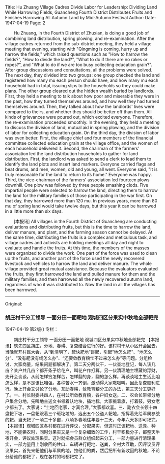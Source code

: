 Title: Hu Zhuang Village Cadres Divide Labor for Leadership: Dividing Land While Harrowing Fields, Guancheng Fourth District Distributes Fruits and Finishes Harrowing All Autumn Land by Mid-Autumn Festival
Author:
Date: 1947-04-19
Page: 2

　　Hu Zhuang, in the Fourth District of Zhuxian, is doing a good job of combining land distribution, spring plowing, and re-examination. After the village cadres returned from the sub-district meeting, they held a village meeting that evening, starting with "Qingming is coming, hurry up and harrow the fields," which raised questions such as "How to harrow the fields?", "How to divide the land?", "What to do if there are no rakes or ropes?", and "What to do if we are too busy collecting education grain?". After group discussions and consultations, all the problems were solved. The next day, they divided into two groups: one group checked the land and registered how many mu each person should have, and how many mu each household had in total, issuing slips to the households so they could make plans. The other group cleared out the hidden wealth buried by landlords. First, they held a meeting to talk about how poor and miserable they were in the past, how they turned themselves around, and how well they had turned themselves around. Then, they talked about how the landlords' lives were compared to theirs, and whether they should be better off than them. All kinds of grievances were poured out, which excited everyone. Therefore, the re-examination proceeded smoothly. In the evening, they held a meeting to discuss the division of land, mutual aid in spring plowing, and the division of labor for collecting education grain. On the third day, the division of labor was even better. First, the village chief and four members of the financial committee collected education grain at the village office, and the women of each household delivered it. Second, the chairman of the farmers' association led the land distribution households to gather for land distribution. First, the landlord was asked to send a clerk to lead them to identify the land plots and insert land markers. Everyone carried flags and beat drums, and men, women, old and young, all went. Everyone said, "It is truly reasonable for the land to return to its home." Everyone was happy. Third, the vice-chairman of the farmers' association led fourteen plows downhill. One plow was followed by three people smashing clods. Five impartial people were selected to harrow the land, directing them to harrow the land for the military families of those participating in the war first. On that day, they harrowed more than 120 mu. In previous years, more than 80 mu of spring land would take twelve days, but this year it can be harrowed in a little more than six days.

　　[本报讯] All villages in the Fourth District of Guancheng are conducting evaluations and distributing fruits, but this is the time to harrow the land, deliver manure, and plant, and the farming season cannot be delayed. At the same time, distributing the fruits is a complex and meticulous task, and village cadres and activists are holding meetings all day and night to evaluate and handle the fruits. At this time, the members of the masses were organized to divide the work. One part of the force was used to clean up the fruits, and another part of the force used the newly recovered livestock and vehicles to harrow the land and deliver manure. The whole village provided great mutual assistance. Because the evaluators evaluated the fruits, they first harrowed the land and pulled manure for them and the military families, and then harrowed all the newly recovered autumn land, regardless of who it was distributed to. Now the land in all the villages has been harrowed.



<hr /> 

Original: 


### 胡庄村干分工领导  一面分田一面耙地  观城四区分果实中秋地全部耙完

1947-04-19
第2版()
专栏：

　　胡庄村干分工领导
    一面分田一面耙地
    观城四区分果实中秋地全部耙完
    【本报讯】筑先四区胡庄，分地、春耕、复查结合进行的好。该村村干从小区开会回去，当晚就开村民大会，从“到清明了，赶快耙地”谈起，引起“地怎么耙”、“地怎么分”、“没有耙没有绳怎么办”、“还要敛教育粮忙不过来怎么办”等问题。分组检讨、大家商量，结果问题都解决了。第二天分两伙干，一伙查地登记，每人该几亩？某户共几亩？都开条子给花户，叫花户作打算。另一伙清理地主埋藏的浮财，先开会谈谈，从前怎样穷怎样苦，怎样翻的身，翻的怎么样，再谈谈地主生活比咱怎么样，是不是该比咱强。各种苦水一齐倒，激动得大家嗷嗷叫。因此复查顺利进行。晚上开会又讨论了分地，互助春耕，敛教育粮分工的办法，第三天分工更好了。一、村长财委共四人，在村公所敛教育粮，各户妇女送。二、农会长带领分地户集合分地，先叫地主送文书领着认地块，插地标，大家挑着旗，打着鼓，男女老少都去了。大家说：“土地回老家，才真合理。”大家都欢喜。三、副农会长领十四盘耙下坡，一盘耙跟着三个砸圪垃的，选出五个公道人耙地，指挥着先给军属参战的耙。当天耙了一顷二十多亩，八顷多春地往年要十二天，今年六天多即可耙完。
    【本报讯】观城四区各村都在进行评议，分配果实，但这时正该耙地、送粪、种地，不能犋农时，同时分果实又是一个复杂细致的工作，村干积极分子，都整天半夜开会，评议处理果实。这时就把会员群众组织起来分工，一部力量进行清理果实，一部力量用上刚收回的牲口、车辆进行耙地、送粪，全村大互助，因评议员评议果实，首先来耙他们与军属的地，拉他们的粪，然后把所有新收回的秋地，不论分给谁的都耙了，现在各村的地都耙完了。
